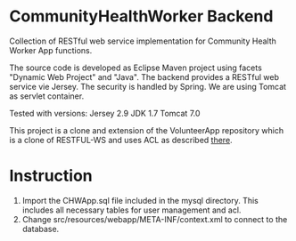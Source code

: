 CommunityHealthWorker Backend
====================

Collection of RESTful web service implementation for Community Health Worker App functions. 

The source code is developed as Eclipse Maven project using facets "Dynamic Web Project" and "Java". The backend provides a RESTful web service vie Jersey. The security is handled by Spring. We are using Tomcat as servlet container.

Tested with versions:
Jersey 2.9
JDK 1.7
Tomcat 7.0

This project is a clone and extension of the VolunteerApp repository which is a clone of RESTFUL-WS and uses ACL as described [there](https://github.com/DataAnalyticsinStudentHands/RESTFUL-WS).

Instruction
===========

1. Import the CHWApp.sql file included in the mysql directory. This includes all necessary tables for user management and acl.
2. Change src/resources/webapp/META-INF/context.xml to connect to the database.